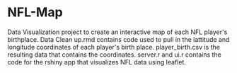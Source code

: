 # NFL-Map
Data Visualization project to create an interactive map of each NFL player's birthplace. 
Data Clean up.rmd contains code used to pull in the lattitude and longitude coordinates of each player's birth place.
player_birth.csv is the resulting data that contains the coordinates.
server.r and ui.r contains the code for the rshiny app that visualizes NFL data using leaflet.
